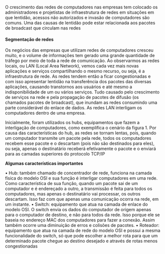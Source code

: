 O crescimento das redes de computadores nas empresas tem colocado os administradores e projetistas de infraestrutura de redes em situações em que lentidão, acessos não autorizados e invasão de computadores são comuns. Uma das causas de lentidão pode estar relacionada aos pacotes de broadcast que circulam nas redes

#### Segmentação de redes
Os negócios das empresas que utilizam redes de computadores cresceu muito, e o volume de informações tem gerado uma grande quantidade de tráfego por meio de toda a rede de comunicação. Ao observarmos as redes locais, ou LAN (Local Area Network), vemos cada vez mais novas aplicações e serviços compartilhando o mesmo recurso, ou seja, é a infraestrutura de rede. As redes tendem então a ficar congestionadas e com isso apresentar lentidão na transferência dos pacotes das diversas aplicações, causando transtornos aos usuários e até mesmo a indisponibilidade de um ou vários serviços. Tudo causado pelo crescimento de serviços na rede e pela propagação de pacotes de difusão (os chamados pacotes de broadcast), que inundam as redes consumindo uma parte considerável do enlace de dados. As redes LAN interligam os computadores dentro de uma empresa.

Inicialmente, foram utilizados os hubs, equipamentos que fazem a interligação de computadores, como exemplifica o cenário da figura 1. Por causa das características do hub, as redes se tornam lentas, pois, quando um computador transmite um pacote pela rede, todos os computadores recebem esse pacote e o descartam (pois não são destinados para eles), ou seja, apenas o destinatário receberá efetivamente o pacote e o enviará para as camadas superiores do protocolo TCP/IP

**Algumas características importantes**

• Hub: também chamado de concentrador de rede, funciona na camada física do modelo OSI e sua função é interligar computadores
em uma rede. Como característica de sua função, quando um pacote sai de um computador e é endereçado a outro, a transmissão
é feita para todos os computadores, mas apenas o destinatário vai
processar, os outros descartam. Isso faz com que apenas uma comunicação ocorra na rede, em um instante.
• Switch: equipamento que atua na camada de enlace do modelo
OSI. O switch envia os dados do computador de origem apenas
para o computador de destino, e não para todos da rede. Isso porque ele se baseia no endereço MAC dos computadores para fazer
a conexão. Assim também ocorre uma diminuição de erros e colisões de pacotes.
• Roteador: equipamento que atua na camada de rede do modelo
OSI e possui a mesma funcionalidade do switch, só que pode escolher a melhor rota para que um determinado pacote chegue ao
destino desejado e através de rotas menos congestionadas

